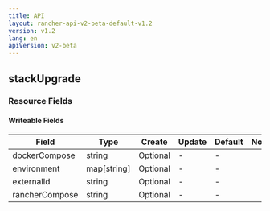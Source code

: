 ```yaml
---
title: API
layout: rancher-api-v2-beta-default-v1.2
version: v1.2
lang: en
apiVersion: v2-beta
---
```


## stackUpgrade



### Resource Fields

#### Writeable Fields

Field | Type | Create | Update | Default | Notes
---|---|---|---|---|---
dockerCompose | string | Optional | - | - | 
environment | map[string] | Optional | - | - | 
externalId | string | Optional | - | - | 
rancherCompose | string | Optional | - | - | 



<br>
